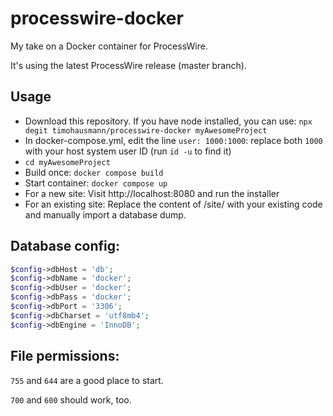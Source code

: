 # processwire-docker

My take on a Docker container for ProcessWire.

It's using the latest ProcessWire release (master branch). 

## Usage 

* Download this repository. If you have node installed, you can use: 
`npx degit timohausmann/processwire-docker myAwesomeProject`
* In docker-compose.yml, edit the line `user: 1000:1000`: 
replace both `1000` with your host system user ID (run `id -u` to find it)
* `cd myAwesomeProject`
* Build once: `docker compose build`
* Start container: `docker compose up`
* For a new site: Visit http://localhost:8080 and run the installer 
* For an existing site: Replace the content of /site/ with your existing code and manually import a database dump.

## Database config:

```php 
$config->dbHost = 'db';
$config->dbName = 'docker';
$config->dbUser = 'docker';
$config->dbPass = 'docker';
$config->dbPort = '3306';
$config->dbCharset = 'utf8mb4';
$config->dbEngine = 'InnoDB';
```

## File permissions:

`755` and `644` are a good place to start.

`700` and `600` should work, too.
